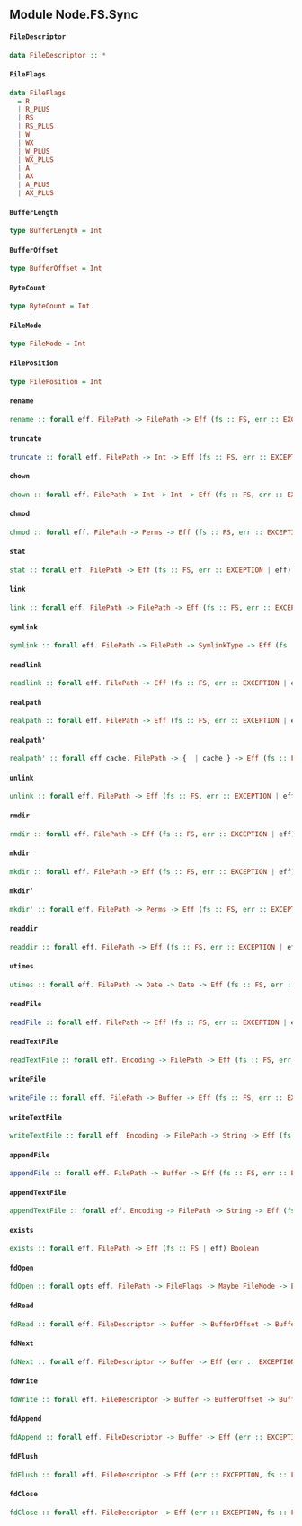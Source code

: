 ## Module Node.FS.Sync

#### `FileDescriptor`

``` purescript
data FileDescriptor :: *
```

#### `FileFlags`

``` purescript
data FileFlags
  = R
  | R_PLUS
  | RS
  | RS_PLUS
  | W
  | WX
  | W_PLUS
  | WX_PLUS
  | A
  | AX
  | A_PLUS
  | AX_PLUS
```

#### `BufferLength`

``` purescript
type BufferLength = Int
```

#### `BufferOffset`

``` purescript
type BufferOffset = Int
```

#### `ByteCount`

``` purescript
type ByteCount = Int
```

#### `FileMode`

``` purescript
type FileMode = Int
```

#### `FilePosition`

``` purescript
type FilePosition = Int
```

#### `rename`

``` purescript
rename :: forall eff. FilePath -> FilePath -> Eff (fs :: FS, err :: EXCEPTION | eff) Unit
```

#### `truncate`

``` purescript
truncate :: forall eff. FilePath -> Int -> Eff (fs :: FS, err :: EXCEPTION | eff) Unit
```

#### `chown`

``` purescript
chown :: forall eff. FilePath -> Int -> Int -> Eff (fs :: FS, err :: EXCEPTION | eff) Unit
```

#### `chmod`

``` purescript
chmod :: forall eff. FilePath -> Perms -> Eff (fs :: FS, err :: EXCEPTION | eff) Unit
```

#### `stat`

``` purescript
stat :: forall eff. FilePath -> Eff (fs :: FS, err :: EXCEPTION | eff) Stats
```

#### `link`

``` purescript
link :: forall eff. FilePath -> FilePath -> Eff (fs :: FS, err :: EXCEPTION | eff) Unit
```

#### `symlink`

``` purescript
symlink :: forall eff. FilePath -> FilePath -> SymlinkType -> Eff (fs :: FS, err :: EXCEPTION | eff) Unit
```

#### `readlink`

``` purescript
readlink :: forall eff. FilePath -> Eff (fs :: FS, err :: EXCEPTION | eff) FilePath
```

#### `realpath`

``` purescript
realpath :: forall eff. FilePath -> Eff (fs :: FS, err :: EXCEPTION | eff) FilePath
```

#### `realpath'`

``` purescript
realpath' :: forall eff cache. FilePath -> {  | cache } -> Eff (fs :: FS, err :: EXCEPTION | eff) FilePath
```

#### `unlink`

``` purescript
unlink :: forall eff. FilePath -> Eff (fs :: FS, err :: EXCEPTION | eff) Unit
```

#### `rmdir`

``` purescript
rmdir :: forall eff. FilePath -> Eff (fs :: FS, err :: EXCEPTION | eff) Unit
```

#### `mkdir`

``` purescript
mkdir :: forall eff. FilePath -> Eff (fs :: FS, err :: EXCEPTION | eff) Unit
```

#### `mkdir'`

``` purescript
mkdir' :: forall eff. FilePath -> Perms -> Eff (fs :: FS, err :: EXCEPTION | eff) Unit
```

#### `readdir`

``` purescript
readdir :: forall eff. FilePath -> Eff (fs :: FS, err :: EXCEPTION | eff) (Array FilePath)
```

#### `utimes`

``` purescript
utimes :: forall eff. FilePath -> Date -> Date -> Eff (fs :: FS, err :: EXCEPTION | eff) Unit
```

#### `readFile`

``` purescript
readFile :: forall eff. FilePath -> Eff (fs :: FS, err :: EXCEPTION | eff) Buffer
```

#### `readTextFile`

``` purescript
readTextFile :: forall eff. Encoding -> FilePath -> Eff (fs :: FS, err :: EXCEPTION | eff) String
```

#### `writeFile`

``` purescript
writeFile :: forall eff. FilePath -> Buffer -> Eff (fs :: FS, err :: EXCEPTION | eff) Unit
```

#### `writeTextFile`

``` purescript
writeTextFile :: forall eff. Encoding -> FilePath -> String -> Eff (fs :: FS, err :: EXCEPTION | eff) Unit
```

#### `appendFile`

``` purescript
appendFile :: forall eff. FilePath -> Buffer -> Eff (fs :: FS, err :: EXCEPTION | eff) Unit
```

#### `appendTextFile`

``` purescript
appendTextFile :: forall eff. Encoding -> FilePath -> String -> Eff (fs :: FS, err :: EXCEPTION | eff) Unit
```

#### `exists`

``` purescript
exists :: forall eff. FilePath -> Eff (fs :: FS | eff) Boolean
```

#### `fdOpen`

``` purescript
fdOpen :: forall opts eff. FilePath -> FileFlags -> Maybe FileMode -> Eff (err :: EXCEPTION, fs :: FS | eff) FileDescriptor
```

#### `fdRead`

``` purescript
fdRead :: forall eff. FileDescriptor -> Buffer -> BufferOffset -> BufferLength -> Maybe FilePosition -> Eff (err :: EXCEPTION, fs :: FS | eff) ByteCount
```

#### `fdNext`

``` purescript
fdNext :: forall eff. FileDescriptor -> Buffer -> Eff (err :: EXCEPTION, fs :: FS | eff) ByteCount
```

#### `fdWrite`

``` purescript
fdWrite :: forall eff. FileDescriptor -> Buffer -> BufferOffset -> BufferLength -> Maybe FilePosition -> Eff (err :: EXCEPTION, fs :: FS | eff) ByteCount
```

#### `fdAppend`

``` purescript
fdAppend :: forall eff. FileDescriptor -> Buffer -> Eff (err :: EXCEPTION, fs :: FS | eff) ByteCount
```

#### `fdFlush`

``` purescript
fdFlush :: forall eff. FileDescriptor -> Eff (err :: EXCEPTION, fs :: FS | eff) Unit
```

#### `fdClose`

``` purescript
fdClose :: forall eff. FileDescriptor -> Eff (err :: EXCEPTION, fs :: FS | eff) Unit
```


